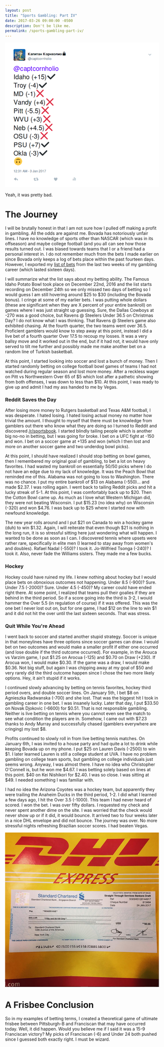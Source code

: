 ```yaml
---
layout: post
title: "Sports Gambling: Part IV"
date: 2017-03-26 09:00:00 -0500
description: Don't be like me.
permalink: /sports-gambling-part-iv/
---
```


![It was bad.](\assets\img\bowl_game_results.png)

Yeah, it was pretty bad.

# The Journey

I will be brutally honest in that I am not sure how I pulled off making a profit in gambling. All the odds are against me. Bovada has notoriously unfair lines. I have no knowledge of sports other than NASCAR (which was in its offseason) and maybe college football (and you all can see how those results turned out. I was biased towards teams that I or a friend had a personal interest in. I do not remember much from the bets I made earlier on since Bovada only keeps a log of bets place within the past fourteen days. However, I exported my [list of bets](http://pastebin.com/R8PdkeD1) from the last two weeks of my gambling career (which lasted sixteen days).

I will summarize what the list says about my betting ability. The Famous Idaho Potato Bowl took place on December 22nd, 2016 and the list starts recording on December 24th so we only missed two days of betting so I would guess I am still hovering around $25 to $30 (including the Bovada bonus). I cringe at some of my earlier bets. I was putting whole dollars (these are significant when they are X percent of your entire bankroll) on games where I was just straight up guessing. Sure, the Dallas Cowboys at -270 was a good choice, but Ravens @ Steelers Under 36.5 on Christmas Day? I do not know what I was thinking. That Ravens @ Steelers game also exhibited chasing. At the fourth quarter, the two teams went over 36.5. Proficient gamblers would know to step away at this point, instead I did a live bet of a fourth quarter Over 17.5 to recoup my losses. It was a very ballsy move and it worked out in the end, but if it had not, it would have only served to tilt me further and possibly made me make another bet on a random line of Turkish basketball.

At this point, I started looking into soccer and lost a bunch of money. Then I started randomly betting on college football bowl games of teams I had not watched during regular season and lost more money. After a reckless wager on Pitt vs Northwestern Over 65 of $5 which lost after a pathetic showing from both offenses, I was down to less than $10. At this point, I was ready to give up and admit I had my ass handed to me by Vegas.

### Reddit Saves the Day

After losing more money to Rutgers basketball and Texas A&M football, I was desperate. I hated losing. I hated losing actual money no matter how trivial the amount. I thought to myself that there must be knowledge from gamblers out there who know what they are doing so I turned to Reddit and discovered [/r/sportsbook](https://www.reddit.com/r/sportsbook). I started blindly tailing people which is another big no-no in betting, but I was going for broke. I bet on a UFC fight at -150 and won. I bet on a soccer game at +135 and won (which I then lost and more on another soccer game and two underdog bowl picks).

At this point, I should have realized I should stop betting on bowl games, then I remembered my original goal of gambling, to bet a lot on heavy favorites. I had wasted my bankroll on essentially 50/50 picks where I do not have an edge due to my lack of knowledge. It was the Peach Bowl that reminded me of this. Alabama was not going to loss to Washington. There was no chance. I put my entire bankroll of $13 on Alabama (-550)... and made $2.37. I was rolling again. I went back to tailing Reddit picks and hit a lucky streak of 5-1. At this point, I was comfortably back up to $20. Then the Cotton Bowl came up. As much as I love what Western Michigan did, they were not beating Wisconsin. I put $15.23 (no idea why) on Wisconsin (-320) and won $4.76. I was back up to $25 where I started now with newfound knowledge.

The new year rolls around and I put $21 on Canada to win a hockey game (duh) to win $1.32. Again, I will reiterate that even though $21 is nothing in the long run, it is so stressful sitting here just wondering what will happen. I wanted to be done as soon as I can. I discovered tennis where upsets were rather rare, specifically in elite men (I learned to stay away from women's and doubles). Rafael Nadal (-550)? I took it. Jo-Wilfried Tsonga (-240)? I took it. Also, never fade the Williams sisters. They made me a few bucks.

### Hockey

Hockey could have ruined my life. I knew nothing about hockey but I would place bets on obnoxious outcomes not happening. Under 8.5 (-900)? Sure. Under 7.5 (-2000)? Sure. Under 4.5 (-450)? My career could have ended right there. At some point, I realized that teams pull their goalies if they are behind in the third period. So if a score going into the third is 3-2, I would hammer the Over 5.5 (in regulation of course) if it was offered. This was the one bet I never lost out on, but for one game, I had $12 on the line to win $1 and it did not hit the over until the last sixteen seconds. That was stress.

### Quit While You're Ahead

I went back to soccer and started another stupid strategy. Soccer is unique in that moneylines have three options since soccer games can draw. I would bet on two outcomes and would make a smaller profit if either one occurred (and lose double if the third outcome occurred). For example, in the Arouca vs Varzim game, I put $1.25 on Arocua (-125) and $0.70 on Draw (+230). If Arocua won, I would make $0.30. If the game was a draw, I would make $0.36. Not big stuff, but again I was chipping away at my goal of $50 and very rarely did the third outcome happen since I chose the two more likely options. Hey, it ain't stupid if it works.

I continued slowly advancing by betting on tennis favorites, hockey third period overs, and double soccer lines. On January 5th, I bet $8 on Agnieszka Radwanska (-700) and she lost. That was the biggest hit I took in gambling career in one bet. I was insanely lucky. Later that day, I put $33.50 on Novak Djokovic (-6600) for $0.51. That is not responsible gambling. Neither is live betting on tennis where you cannot even see the match to see what condition the players are in. Somehow, I came out with $7.23 thanks to Andy Murray and successfully chased (gamblers everywhere are cringing) my lost $8.

Profits continued to slowly roll in from live betting tennis matches. On January 6th, I was invited to a house party and had quite a lot to drink while keeping Bovada up on my phone. I put $25 on Lauren Davis (-2500) to win $1. I later learned Lauren is still a college student at UVA. I have no problem gambling on college team sports, but gambling on college individuals just seems wrong. Anyway, I was almost there. I have no idea who Christopher O'Connell is, but he won me $4.67. I was betting solely based on lines at this point. $40 on Kei Nishikori for $2.40. I was so close. I was sitting at $49. I needed something I was familiar with.

I had no idea the Arizona Coyotes was a hockey team, but apparently they were trailing the Anaheim Ducks in the third period, 1-2. I did what I learned a few days ago, I hit the Over 3.5 (-1000). This team I had never heard of scored. I won the bet. I was over fifty dollars. I requested my check and never spent another dime on the site. I was worried that the check would never show up or if it did, it would bounce. It arrived two to four weeks later in a nice DHL envelope and did not bounce. The journey was over. No more stressful nights refreshing Brazilian soccer scores. I had beaten Vegas.

![Yeah, fuck Vegas.](\assets\img\bovada_check.png)

# A Frisbee Conclusion

So in my examples of betting terms, I created a theoretical game of ultimate frisbee between Pittsburgh-B and Franciscan that may have occurred today. Well, it did happen. Would you believe me if I said it was a 15-9 Franciscan victory? My picks of Franciscan (-6) and Under 24 both pushed since I guessed both exactly right. I must be wizard.

